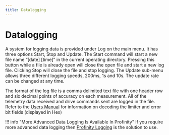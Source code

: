 ```yaml
---
title: Datalogging
---
```


# Datalogging

A system for logging data is provided under Log on the main menu. It has three options Start, Stop and Update. The Start command will start a new file name “[date] [time]” in the current operating directory. Pressing this button while a file is already open will close the open file and start a new log file. Clicking Stop will close the file and stop logging. The Update sub-menu allows three different logging speeds, 200ms, 1s and 10s. The update rate can be changed at any time.

The format of the log file is a comma delimited text file with one header row and six decimal points of accuracy on each measurement. All of the telemetry data received and drive commands sent are logged in the file. Refer to the [Users Manual](../WaveSculptor22/User_Manual/index.md) for information on decoding the limiter and error bit fields (displayed in Hex)

!!! info "More Advanced Data Logging Is Available In Profinity"
    If you require more advanced data logging then [Profinity Logging](../../Profinity/CAN_Utilities/Logging_Replaying_CAN_Bus_Messages.md) is the solution to use.